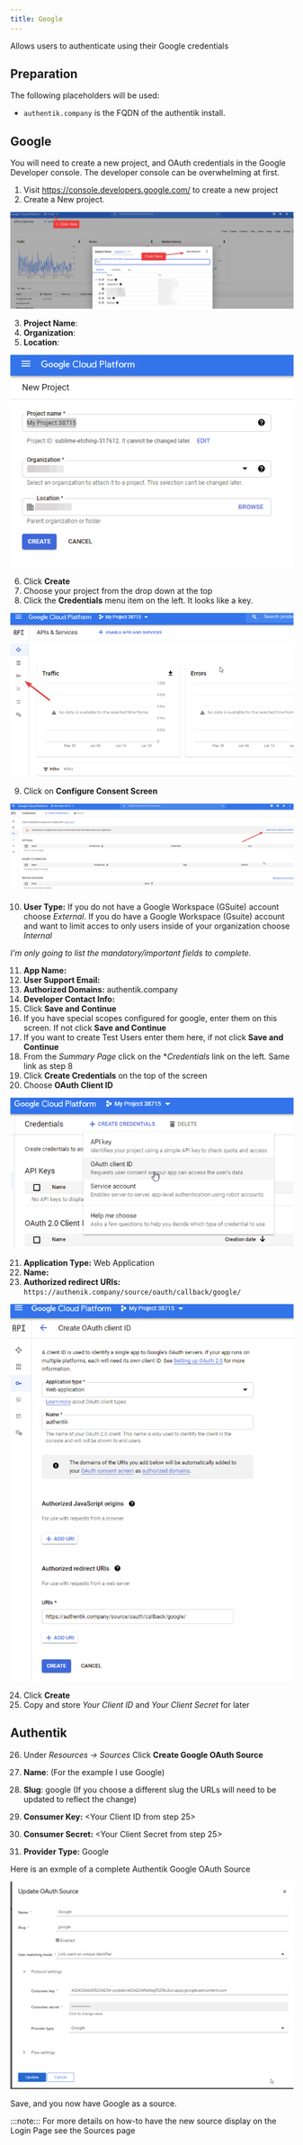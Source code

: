 ```yaml
---
title: Google
---
```


Allows users to authenticate using their Google credentials

## Preparation

The following placeholders will be used:

- `authentik.company` is the FQDN of the authentik install.

## Google

You will need to create a new project, and OAuth credentials in the Google Developer console.  The developer console can be overwhelming at first.

1. Visit https://console.developers.google.com/ to create a new project
2. Create a New project. 

![Example Screen](googledeveloper1.png)

3. **Project Name**: <Choose a name>
4. **Organization**: <Leave as defaut if unsure>
5. **Location**: <Leave as default if unsure>

![Example Screen](googledeveloper2.png)

6. Click **Create**
7. Choose your project from the drop down at the top
8. Click the **Credentials** menu item on the left.  It looks like a key.

![Example Screen](googledeveloper3.png)

9. Click on **Configure Consent Screen**

![Example Screen](googledeveloper4.png)


10. **User Type:** If you do not have a Google Workspace (GSuite) account choose _External_.  If you do have a Google Workspace (Gsuite) account and want to limit acces to only users inside of your organization choose _Internal_

_I'm only going to list the mandatory/important fields to complete._

11. **App Name:** <Choose an Application>
12. **User Support Email:** <Must have a value>
13. **Authorized Domains:** authentik.company
14. **Developer Contact Info:** <Must have a value>
15. Click **Save and Continue**
16. If you have special scopes configured for google, enter them on this screen.  If not click **Save and Continue**
17. If you want to create Test Users enter them here, if not click **Save and Continue**
18. From the _Summary Page_ click on the **Credentials* link on the left.  Same link as step 8
19. Click **Create Credentials** on the top of the screen
20. Choose **OAuth Client ID**

![Example Screen](googledeveloper5.png)

21. **Application Type:** Web Application
22. **Name:** <Choose a name>
23. **Authorized redirect URIs:** `https://authenik.company/source/oauth/callback/google/`

![Example Screen](googledeveloper6.png)

24. Click **Create**
25. Copy and store _Your Client ID_ and _Your Client Secret_ for later

## Authentik

26. Under _Resources -> Sources_ Click **Create Google OAuth Source**

27. **Name**: <Choose a name> (For the example I use Google)
28. **Slug**: google (If you choose a different slug the URLs will need to be updated to reflect the change)
29.  **Consumer Key:** <Your Client ID from step 25>
30. **Consumer Secret:** <Your Client Secret from step 25>
31. **Provider Type:** Google

Here is an exmple of a complete Authentik Google OAuth Source

![Example Screen](authentiksource.png)

Save, and you now have Google as a source.

:::note:::
For more details on how-to have the new source display on the Login Page see the Sources page
